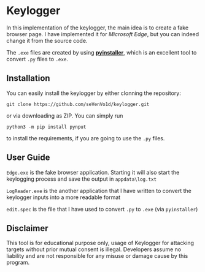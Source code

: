 # Keylogger

In this implementation of the keylogger, the main idea is to create a fake browser page. I have implemented it for *Microsoft Edge*, but you can indeed change it from the source code.

The `.exe` files are created by using [**pyinstaller**](https://github.com/pyinstaller/pyinstaller), which is an excellent tool to convert `.py` files to `.exe`.

## Installation

You can easily install the keylogger by either clonning the repository:

    git clone https://github.com/seVenVo1d/keylogger.git

or via downloading as ZIP. You can simply run

    python3 -m pip install pynput

to install the requirements, if you are going to use the `.py` files.

## User Guide

`Edge.exe` is the fake browser application. Starting it will also start the keylogging process and save the output in `appdata\log.txt`

`LogReader.exe` is the another application that I have written to convert the keylogger inputs into a more readable format

`edit.spec` is the file that I have used to convert `.py` to `.exe` (via `pyinstaller`)

## Disclaimer

This tool is for educational purpose only, usage of Keylogger for attacking targets without prior mutual consent is illegal. Developers assume no liability and are not responsible for any misuse or damage cause by this program.
